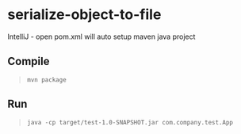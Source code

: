 # serialize-object-to-file

IntelliJ - open pom.xml will auto setup maven java project

## Compile

> `mvn package`

## Run

> `java -cp target/test-1.0-SNAPSHOT.jar com.company.test.App`
